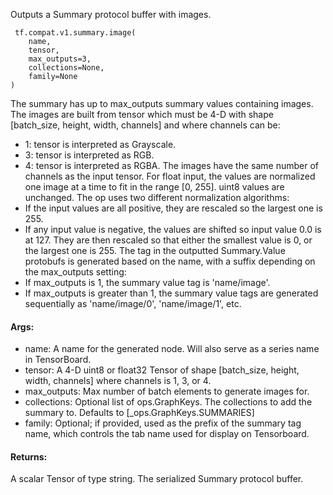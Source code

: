 Outputs a Summary protocol buffer with images.

```
 tf.compat.v1.summary.image(
    name,
    tensor,
    max_outputs=3,
    collections=None,
    family=None
)
```
The summary has up to max_outputs summary values containing images. The images are built from tensor which must be 4-D with shape [batch_size, height, width, channels] and where channels can be:
- 1: tensor is interpreted as Grayscale.
- 3: tensor is interpreted as RGB.
- 4: tensor is interpreted as RGBA.
The images have the same number of channels as the input tensor. For float input, the values are normalized one image at a time to fit in the range [0, 255]. uint8 values are unchanged. The op uses two different normalization algorithms:
- If the input values are all positive, they are rescaled so the largest one is 255.
- If any input value is negative, the values are shifted so input value 0.0 is at 127. They are then rescaled so that either the smallest value is 0, or the largest one is 255.
The tag in the outputted Summary.Value protobufs is generated based on the name, with a suffix depending on the max_outputs setting:
- If max_outputs is 1, the summary value tag is 'name/image'.
- If max_outputs is greater than 1, the summary value tags are generated sequentially as 'name/image/0', 'name/image/1', etc.
#### Args:
- name: A name for the generated node. Will also serve as a series name in TensorBoard.
- tensor: A 4-D uint8 or float32 Tensor of shape [batch_size, height, width, channels] where channels is 1, 3, or 4.
- max_outputs: Max number of batch elements to generate images for.
- collections: Optional list of ops.GraphKeys. The collections to add the summary to. Defaults to [_ops.GraphKeys.SUMMARIES]
- family: Optional; if provided, used as the prefix of the summary tag name, which controls the tab name used for display on Tensorboard.
#### Returns:
A scalar Tensor of type string. The serialized Summary protocol buffer.
